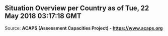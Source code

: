 ## Situation Overview per Country as of Tue, 22 May 2018 03:17:18 GMT

Source: **ACAPS (Assessment Capacities Project) - https://www.acaps.org**